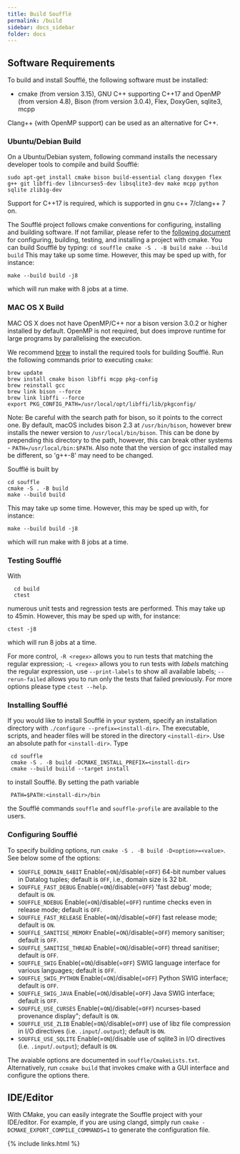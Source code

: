 ```yaml
---
title: Build Soufflé
permalink: /build
sidebar: docs_sidebar
folder: docs
---
```


## Software Requirements

To build and install Soufflé, the following software must be installed:

* cmake (from version 3.15), GNU C++ supporting C++17 and OpenMP (from version 4.8), Bison (from version 3.0.4), Flex, DoxyGen, sqlite3, mcpp

Clang++ (with OpenMP support) can be used as an alternative for C++.

### Ubuntu/Debian Build

On a Ubuntu/Debian system, following command installs the necessary developer tools to compile and build Soufflé:

```
sudo apt-get install cmake bison build-essential clang doxygen flex g++ git libffi-dev libncurses5-dev libsqlite3-dev make mcpp python sqlite zlib1g-dev
```

Support for C++17 is required, which is supported in gnu c++ 7/clang++ 7 on.

The Soufflé project follows cmake conventions for configuring, installing and building software. If not familiar, please refer to the [following document](https://cliutils.gitlab.io/modern-cmake/chapters/intro/running.html) for configuring, building, testing, and installing a project with cmake. You can build Soufflé by typing:
``
cd souffle
cmake -S . -B build
make --build build
``
This may take up some time. However, this may be sped up with, for instance:
```
make --build build -j8
```
which will run make with 8 jobs at a time.

### MAC OS X Build

MAC OS X does not have OpenMP/C++ nor a bison version 3.0.2 or higher installed by default. OpenMP is not required, but does improve runtime for large programs by parallelising the execution. 

We recommend [brew](http://brew.sh) to install the required tools for building Soufflé. Run the following commands prior to executing `cmake`:
```
brew update
brew install cmake bison libffi mcpp pkg-config
brew reinstall gcc
brew link bison --force
brew link libffi --force
export PKG_CONFIG_PATH=/usr/local/opt/libffi/lib/pkgconfig/
```

Note: Be careful with the search path for bison, so it points to the correct one. By default, macOS includes bison 2.3 at `/usr/bin/bison`, however brew installs the newer version to `/usr/local/bin/bison`. This can be done by prepending this directory to the path, however, this can break other systems - `PATH=/usr/local/bin:$PATH`. Also note that the version of gcc installed may be different, so 'g++-8' may need to be changed.

Soufflé is built by 

```
cd souffle
cmake -S . -B build
make --build build
```
This may take up some time. However, this may be sped up with, for instance:
```
make --build build -j8
```
which will run make with 8 jobs at a time.

### Testing Soufflé

With 
```
  cd build
  ctest
```
numerous unit tests and regression tests are performed. This may take up to 45min.
However, this may be sped up with, for instance:
```
ctest -j8
```
which will run 8 jobs at a time.

For more control, `-R <regex>` allows you to run tests that matching the regular expression;
`-L <regex>` allows you to run tests with _labels_ matching the regular expression, use `--print-labels` to show all available labels;
`--rerun-failed` allows you to run only the tests that failed previously.
For more options please type `ctest --help`.

### Installing Soufflé

If you would like to install Soufflé in your system, specify an installation directory with `./configure --prefix=<install-dir>`. The executable, scripts, and header files will be stored in the directory ```<install-dir>```. Use an absolute path for ```<install-dir>```. Type 
```
 cd souffle
 cmake -S . -B build -DCMAKE_INSTALL_PREFIX=<install-dir>
 cmake --build buiild --target install
```
to install Soufflé. By setting the path variable 
```
 PATH=$PATH:<install-dir>/bin
``` 
the Soufflé commands ```souffle``` and ```souffle-profile``` are available to the users.


### Configuring Soufflé

To specify building options, run `cmake -S . -B build -D<option>=<value>`. See below some of the options:

 - `SOUFFLE_DOMAIN_64BIT` Enable(=`ON`)/disable(=`OFF`) 64-bit number values in Datalog tuples; default is `OFF`, i.e., domain size is 32 bit.
 - `SOUFFLE_FAST_DEBUG` Enable(=`ON`)/disable(=`OFF`) 'fast debug' mode; default is `ON`.
 - `SOUFFLE_NDEBUG` Enable(=`ON`)/disable(=`OFF`) runtime checks even in release mode; default is `OFF`.
 - `SOUFFLE_FAST_RELEASE` Enable(=`ON`)/disable(=`OFF`) fast release mode; default is `ON`.
 - `SOUFFLE_SANITISE_MEMORY` Enable(=`ON`)/disable(=`OFF`) memory sanitiser; default is `OFF`.
 - `SOUFFLE_SANITISE_THREAD` Enable(=`ON`)/disable(=`OFF`) thread sanitiser; default is `OFF`.
 - `SOUFFLE_SWIG` Enable(=`ON`)/disable(=`OFF`) SWIG language interface for various languages; default is `OFF`.
 - `SOUFFLE_SWIG_PYTHON` Enable(=`ON`)/disable(=`OFF`) Python SWIG interface; default is `OFF`.
 - `SOUFFLE_SWIG_JAVA` Enable(=`ON`)/disable(=`OFF`) Java SWIG interface; default is `OFF`.
 - `SOUFFLE_USE_CURSES`  Enable(=`ON`)/disable(=`OFF`) ncurses-based provenance display"; default is `ON`.
 - `SOUFFLE_USE_ZLIB` Enable(=`ON`)/disable(=`OFF`) use of libz file compression in I/O directives (i.e. `.input`/`.output`); default is `ON`.
 - `SOUFFLE_USE_SQLITE` Enable(=`ON`)/disable use of sqlite3 in I/O directives (i.e. `.input`/`.output`);  default is `ON`. 

The avaiable options are documented in `souffle/CmakeLists.txt`. Alternatively, run `ccmake build` that invokes cmake with a GUI interface and configure the options there.

## IDE/Editor
With CMake, you can easily integrate the Souffle project with your IDE/editor.
For example, if you are using clangd, simply run `cmake -DCMAKE_EXPORT_COMPILE_COMMANDS=1` to generate the configuration file.


{% include links.html %}
